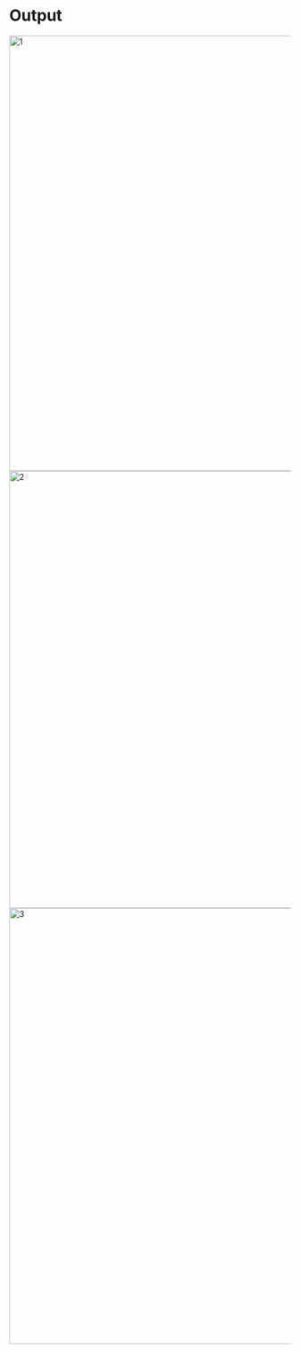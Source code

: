 # Output
<img width="778" alt="1" src="https://user-images.githubusercontent.com/76763897/181408781-a6e21034-149e-48a3-a26f-7958ced66694.png">
<img width="781" alt="2" src="https://user-images.githubusercontent.com/76763897/181408783-a15eb66f-84e5-471a-9422-e61a5d0dfe19.png">
<img width="779" alt="3" src="https://user-images.githubusercontent.com/76763897/181408814-18e22cbb-99dc-4fc9-b21c-c90d4c49e63e.png">
